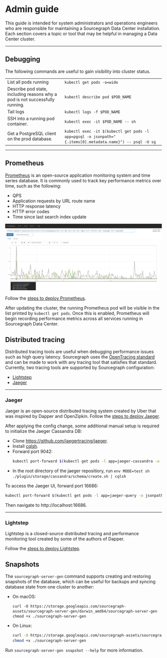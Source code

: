 # Admin guide

This guide is intended for system administrators and operations engineers who are responsible for maintaining a
Sourcegraph Data Center installation. Each section covers a topic or tool that may be helpful in managing a Data Center
cluster.

---

## Debugging

The following commands are useful to gain visibility into cluster status.

<div class="table">
<table>

<tr>
  <td>List all pods running</td>
  <td><code>kubectl get pods -o=wide</code></td>
</tr>

<tr>
  <td>Describe pod state, including reasons why a pod is not successfully running.</td>
  <td><code>kubectl describe pod $POD_NAME</code></td>
</tr>

<tr>
  <td>Tail logs</td>
  <td><code>kubectl logs -f $POD_NAME</code></td>
</tr>

<tr>
  <td>SSH into a running pod container.</td>
  <td><code>kubectl exec -it $POD_NAME -- sh</code></td>
</tr>

<tr>
  <td>Get a PostgreSQL client on the prod database.</td>
  <td><code>kubectl exec -it $(kubectl get pods -l app=pgsql -o jsonpath="{.items[0].metadata.name}") -- psql -U sg</code></td>
</tr>

</table>
</div>

---

## Prometheus

[Prometheus](https://prometheus.io/) is an open-source application monitoring system and time series database. It is
commonly used to track key performance metrics over time, such as the following:

- QPS
- Application requests by URL route name
- HTTP response latency
- HTTP error codes
- Time since last search index update

<img src="./images/prometheus.png" />

Follow the [steps to deploy Prometheus](../configure/prometheus/README.md).

After updating the cluster, the running Prometheus pod will be visible in the list printed by
`kubectl get pods`. Once this is enabled, Prometheus will begin recording performance metrics across
all services running in Sourcegraph Data Center.

## Distributed tracing

Distributed tracing tools are useful when debugging performance issues such as high query latency. Sourcegraph uses the
[OpenTracing standard](http://opentracing.io/) and can be made to work with any tracing tool that satisfies that
standard. Currently, two tracing tools are supported by Sourcegraph configuration:

- [Lightstep](https://lightstep.com/)
- [Jaeger](http://jaegertracing.io/)

---

### Jaeger

Jaeger is an open-source distributed tracing system created by Uber that was inspired by Dapper and OpenZipkin. Follow the [steps to deploy Jaeger](../configure/jaeger/README.md).

After applying the config change, some additional manual setup is required to initialize the Jaeger Cassandra DB:

- Clone https://github.com/jaegertracing/jaeger.
- Install [cqlsh](http://cassandra.apache.org/doc/latest/tools/cqlsh.html).
- Forward port 9042:
  ```bash
  kubectl port-forward $(kubectl get pods -l app=jaeger-cassandra -o jsonpath='{.items[0].metadata.name}') 9042
  ```
- In the root directory of the jaeger repositiory, run `env MODE=test sh ./plugin/storage/cassandra/schema/create.sh | cqlsh`

To access the Jaeger UI, forward port 16686:

```bash
kubectl port-forward $(kubectl get pods -l app=jaeger-query -o jsonpath='{.items[0].metadata.name}') 16686
```

Then navigate to http://localhost:16686.

---

### Lightstep

Lightstep is a closed-source distributed tracing and performance monitoring tool created by some of the authors of Dapper.

Follow the [steps to deploy Lightstep](../configure/configure.md#configure-lightstep-tracing).

## Snapshots

The `sourcegraph-server-gen` command supports creating and restoring snapshots of the database,
which can be useful for backups and syncing database state from one cluster to another:

- On macOS:
  ```
  curl -O https://storage.googleapis.com/sourcegraph-assets/sourcegraph-server-gen/darwin_amd64/sourcegraph-server-gen
  chmod +x ./sourcegraph-server-gen
  ```
- On Linux:
  ```bash
  curl -O https://storage.googleapis.com/sourcegraph-assets/sourcegraph-server-gen/linux_amd64/sourcegraph-server-gen
  chmod +x ./sourcegraph-server-gen
  ```

Run `sourcegraph-server-gen snapshot --help` for more information.
